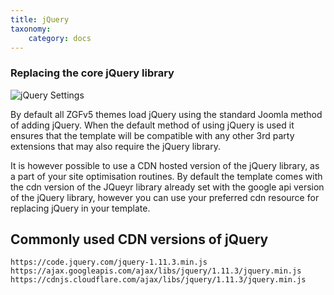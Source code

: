 ```yaml
---
title: jQuery
taxonomy:
    category: docs
---
```


### Replacing the core jQuery library
![jQuery Settings](jQuery.jpg)

By default all ZGFv5 themes load jQuery using the standard Joomla method of adding jQuery. When the default method of using jQuery is used it ensures that the template will be compatible with any other 3rd party extensions that may also require the jQuery library.

It is however possible to use a CDN hosted version of the jQuery library, as a part of your site optimisation routines. By default the template comes with the cdn version of the JQueyr library already set with the google api version of the jQuery library, however you can use your preferred cdn resource for replacing jQuery in your template.

## Commonly used CDN versions of jQuery

	https://code.jquery.com/jquery-1.11.3.min.js
	https://ajax.googleapis.com/ajax/libs/jquery/1.11.3/jquery.min.js
	https://cdnjs.cloudflare.com/ajax/libs/jquery/1.11.3/jquery.min.js